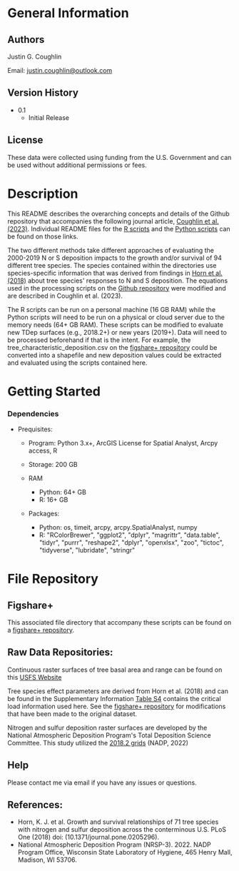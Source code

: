 # General Information
## Authors

Justin G. Coughlin

Email: justin.coughlin@outlook.com

## Version History

* 0.1
    * Initial Release

## License

These data were collected using funding from the U.S. Government and can be used without additional permissions or fees. 

# Description
This README describes the overarching concepts and details of the Github repository that accompanies the following journal article, [Coughlin et al. (2023)](https://doi.org/10.1371/journal.pone.0205296). 
Individual README files for the [R scripts](https://github.com/Justin-Coughlin/air_pollution_effects_trees/blob/main/r/README_R.md) and the [Python scripts](https://github.com/Justin-Coughlin/air_pollution_effects_trees/blob/main/python/README_geodatabase_file_directory.md) can be found on those links.

The two different methods take different approaches of evaluating the 2000-2019 N or S deposition impacts to the growth and/or survival of 94 different tree species. The species contained within the directories use species-specific information that was derived from findings in [Horn et al. (2018)](https://doi.org/10.1371/journal.pone.0205296) about tree species' responses to N and S deposition. The equations used in the processing scripts on the [Github repository](https://github.com/Justin-Coughlin/air_pollution_effects_trees/tree/main/python) were modified and are described in Coughlin et al. (2023).

The R scripts can be run on a personal machine (16 GB RAM) while the Python scripts will need to be run on a physical or cloud server due to the memory needs (64+ GB RAM). These scripts can be modified to evaluate new TDep surfaces (e.g., 2018.2+) or new years (2019+). Data will need to be processed beforehand if that is the intent. For example, the tree_characteristic_deposition.csv on the [figshare+ repository](https://github.com/Justin-Coughlin/air_pollution_effects_trees) could be converted into a shapefile and new deposition values could be extracted and evaluated using the scripts contained here.

# Getting Started

### Dependencies

* Prequisites:
    * Program: Python 3.x+, ArcGIS License for Spatial Analyst, Arcpy access, R

    * Storage: 200 GB

    * RAM 
        * Python: 64+ GB
        * R: 16+ GB

    * Packages: 
        * Python: os, timeit, arcpy, arcpy.SpatialAnalyst, numpy
        * R: "RColorBrewer", "ggplot2", "dplyr", "magrittr", "data.table", "tidyr", "purrr", "reshape2", "dplyr", "openxlsx", "zoo", "tictoc", "tidyverse", "lubridate", "stringr"


# File Repository
## Figshare+
This associated file directory that accompany these scripts can be found on a [figshare+ repository](https://github.com/Justin-Coughlin/air_pollution_effects_trees).

## Raw Data Repositories:

Continuous raster surfaces of tree basal area and range can be found on this [USFS Website](https://www.fs.usda.gov/rds/archive/catalog/RDS-2013-0013)

Tree species effect parameters are derived from Horn et al. (2018) and can be found in the
Supplementary Information [Table S4](https://journals.plos.org/plosone/article?id=10.1371/journal.pone.0205296#sec015) contains the critical load information used here. See the [figshare+ repository](https://github.com/Justin-Coughlin/air_pollution_effects_trees) for modifications that have been made to the original dataset.

Nitrogen and sulfur deposition raster surfaces are developed by the National Atmospheric Deposition Program's
Total Deposition Science Committee. This study utilized the [2018.2 grids](https://nadp.slh.wisc.edu/committees/tdep/) (NADP, 2022)

## Help

Please contact me via email if you have any issues or questions.

## References:

* Horn, K. J. et al. Growth and survival relationships of 71 tree species with nitrogen and sulfur deposition across the conterminous U.S. PLoS One (2018) doi: (10.1371/journal.pone.0205296).
* National Atmospheric Deposition Program (NRSP-3). 2022. NADP Program Office, Wisconsin State Laboratory of Hygiene, 465 Henry Mall, Madison, WI 53706.
